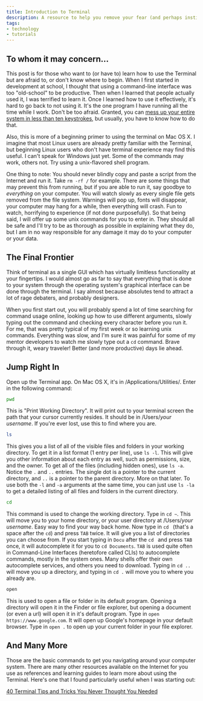 ```yaml
---
title: Introduction to Terminal
description: A resource to help you remove your fear (and perhaps instill new fears) of the OS X Terminal.
tags:
- technology
- tutorials
---
```


## To whom it may concern...

This post is for those who want to (or have to) learn how to use the Terminal
but are afraid to, or don't know where to begin. When I first started in
development at school, I thought that using a command-line interface was too
"old-school" to be productive. Then when I learned that people actually used it,
I was terrified to learn it. Once I learned how to use it effectively, it's hard
to go back to not using it. It's the one program I have running all the time
while I work. Don't be too afraid. Granted, you can [mess up your entire system
in less than ten keystrokes](https://www.youtube.com/watch?v=D4fzInlyYQo), but
usually, you have to know how to do that.

Also, this is more of a beginning primer to using the terminal on Mac OS X. I
imagine that most Linux users are already pretty familiar with the Terminal, but
beginning Linux users who don't have terminal experience may find this useful.
I can't speak for Windows just yet. Some of the commands may work, others not.
Try using a unix-flavored shell program.

One thing to note: You should never blindly copy and paste a script from the
Internet and run it. Take `rm -rf /` for example. There are some things that may
prevent this from running, but if you are able to run it, say goodbye to
*everything* on your computer. You will watch slowly as every single file gets
removed from the file system. Warnings will pop up, fonts will disappear, your
computer may hang for a while, then everything will crash. Fun to watch,
horrifying to experience (if not done purposefully). So that being said, I will
offer up some unix commands for you to enter in. They should all be safe and
I'll try to be as thorough as possible in explaining what they do, but I am in
no way responsible for any damage it may do to your computer or your data.

## The Final Frontier

Think of terminal as a single GUI which has virtually limitless functionality at
your fingertips. I would almost go as far to say that everything that is done
to your system through the operating system's graphical interface can be done
through the terminal. I say almost because absolutes tend to attract a lot of
rage debaters, and probably designers.

When you first start out, you will probably spend a lot of time searching for
command usage online, looking up how to use different arguments, slowly typing
out the command and checking every character before you run it. For me, that was
pretty typical of my first week or so learning unix commands. Everything was
slow, and I'm sure it was painful for some of my mentor developers to watch me
slowly type out a `cd` command. Brave through it, weary traveler! Better (and
more productive) days lie ahead.

## Jump Right In

Open up the Terminal app. On Mac OS X, it's in
/Applications/Utilities/. Enter in the following command:

```bash
pwd
```

This is "Print Working Directory". It will print out to your terminal screen the
path that your cursor currently resides. It should be in /Users/*your username*.
If you're ever lost, use this to find where you are.

```bash
ls
```

This gives you a list of all of the visible files and folders in your working
directory. To get it in a list format (1 entry per line), use `ls -l`. This will
give you other information about each entry as well, such as permissions, size,
and the owner. To get all of the files (including hidden ones), use `ls -a`.
Notice the `.` and `..` entries. The single dot is a pointer to the current
directory, and `..` is a pointer to the parent directory. More on that later. To
use both the `-l` and `-a` arguments at the same time, you can just use `ls -la`
to get a detailed listing of all files and folders in the current directory.

```bash
cd
```

This command is used to change the working directory. Type in `cd ~`. This will
move you to your home directory, or your user directory at
/Users/*your username*. Easy way to find your way back home. Now type in `cd `
(that's a space after the `cd`) and press `TAB` twice. It will give you a list
of directories you can choose from. If you start typing in `Docu` after the
`cd ` and press `TAB` once, it will autocomplete it for you to `cd Documents`.
`TAB` is used quite often in Command-Line Interfaces (heretofore called CLIs) to
autocomplete commands, mostly in the system ones. Many shells offer their own
autocomplete services, and others you need to download. Typing in `cd ..` will
move you up a directory, and typing in `cd .` will move you to where you already
are.

```bash
open
```

This is used to open a file or folder in its default program. Opening a
directory will open it in the Finder or file explorer, but opening a document
(or even a url) will open it in it's default program. Type in
`open https://www.google.com`. It will open up Google's homepage in your default
browser. Type in `open .` to open up your current folder in your file explorer.

## And Many More

Those are the basic commands to get you navigating around your computer system.
There are many other resources available on the Internet for you use as
references and learning guides to learn more about using the Terminal. Here's
one that I found particularly useful when I was starting out:

[40 Terminal Tips and Tricks You Never Thought You Needed](http://computers.tutsplus.com/tutorials/40-terminal-tips-and-tricks-you-never-thought-you-needed--mac-51192)
